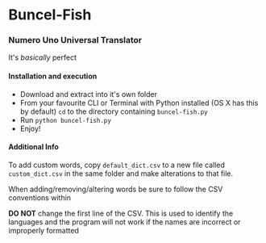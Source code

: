 # Buncel-Fish

### Numero Uno Universal Translator

It's *basically* perfect

#### Installation and execution

- Download and extract into it's own folder
- From your favourite CLI or Terminal with Python installed (OS X has this by default) `cd` to the directory containing `buncel-fish.py`
- Run `python buncel-fish.py`
- Enjoy!

#### Additional Info

To add custom words, copy `default_dict.csv` to a new file called `custom_dict.csv` in the same folder and make alterations to that file.

When adding/removing/altering words be sure to follow the CSV conventions within

**DO NOT** change the first line of the CSV. This is used to identify the languages and the program will not work if the names are incorrect or improperly formatted
